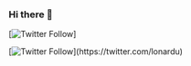 ### Hi there 👋



[![Twitter Follow]([https://img.shields.io/github/followers/lnferreira?style=flat&logo=github](https://img.shields.io/github/followers/lnferreira?style=flat&logo=github))]

[![Twitter Follow]([https://img.shields.io/twitter/follow/lonardu?style=social](https://img.shields.io/twitter/follow/lonardu?style=flat&logo=twitter))](https://twitter.com/lonardu)


<!--
**lnferreira/lnferreira** is a ✨ _special_ ✨ repository because its `README.md` (this file) appears on your GitHub profile.

Here are some ideas to get you started:

- 🔭 I’m currently working on ...
- 🌱 I’m currently learning ...
- 👯 I’m looking to collaborate on ...
- 🤔 I’m looking for help with ...
- 💬 Ask me about ...
- 📫 How to reach me: ...
- 😄 Pronouns: ...
- ⚡ Fun fact: ...
-->
